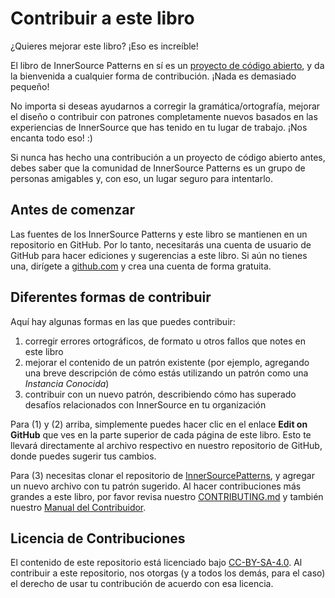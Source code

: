 # Contribuir a este libro

¿Quieres mejorar este libro? ¡Eso es increíble!

El libro de InnerSource Patterns en sí es un [proyecto de código abierto][repo], y da la bienvenida a cualquier forma de contribución. ¡Nada es demasiado pequeño!

No importa si deseas ayudarnos a corregir la gramática/ortografía, mejorar el diseño o contribuir con patrones completamente nuevos basados en las experiencias de InnerSource que has tenido en tu lugar de trabajo. ¡Nos encanta todo eso! :)

Si nunca has hecho una contribución a un proyecto de código abierto antes, debes saber que la comunidad de InnerSource Patterns es un grupo de personas amigables y, con eso, un lugar seguro para intentarlo.

## Antes de comenzar

Las fuentes de los InnerSource Patterns y este libro se mantienen en un repositorio en GitHub. Por lo tanto, necesitarás una cuenta de usuario de GitHub para hacer ediciones y sugerencias a este libro. Si aún no tienes una, dirígete a [github.com](https://github.com) y crea una cuenta de forma gratuita.

## Diferentes formas de contribuir

Aquí hay algunas formas en las que puedes contribuir:

1. corregir errores ortográficos, de formato u otros fallos que notes en este libro
2. mejorar el contenido de un patrón existente (por ejemplo, agregando una breve descripción de cómo estás utilizando un patrón como una _Instancia Conocida_)
3. contribuir con un nuevo patrón, describiendo cómo has superado desafíos relacionados con InnerSource en tu organización

Para (1) y (2) arriba, simplemente puedes hacer clic en el enlace **Edit on GitHub** que ves en la parte superior de cada página de este libro. Esto te llevará directamente al archivo respectivo en nuestro repositorio de GitHub, donde puedes sugerir tus cambios.

Para (3) necesitas clonar el repositorio de [InnerSourcePatterns][repo], y agregar un nuevo archivo con tu patrón sugerido. Al hacer contribuciones más grandes a este libro, por favor revisa nuestro [CONTRIBUTING.md](../../CONTRIBUTING.md) y también nuestro [Manual del Contribuidor](../../meta/contributor-handbook.md).

## Licencia de Contribuciones

El contenido de este repositorio está licenciado bajo [CC-BY-SA-4.0](../../LICENSE.txt). Al contribuir a este repositorio, nos otorgas (y a todos los demás, para el caso) el derecho de usar tu contribución de acuerdo con esa licencia.

[repo]: https://github.com/InnerSourceCommons/InnerSourcePatterns
